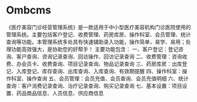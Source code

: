 # Ombcms
 《医疗美容门诊经营管理系统》是一款适用于中小型医疗美容机构门诊医院使用的管理系统。主要包括客户登记、收费管理、药房库房、操作科室、会员管理、统计查询等功能。本管理系统多处具有快速辅助录入功能，操作简单，易学、易用；处理功能高效强大，是协助您的好帮手！ 主要功能包含： 一、客户登记：登记咨询、客户查询、咨询记录查询、回访操作、回访记录查询 二、收费管理：咨询收费、办会员卡、收费查询、项目记录查询、物品记录查询 三、药房库房：出库登记、入库登记、库存查询、出库查询、入库查询、有效期提醒 四、操作科室：操作科室、操作查询 五、会员管理：会员充值、会员查询、会员充值明细 六、统计查询：客户消费记录查询、治疗记录查询、购买记录查询 七、基本设置：项目设置、药品商品信息、人员信息、供应商信息
